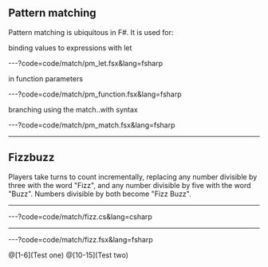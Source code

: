 ## Pattern matching

Pattern matching is ubiquitous in F#. It is used for:

binding values to expressions with let

---?code=code/match/pm_let.fsx&lang=fsharp

in function parameters

---?code=code/match/pm_function.fsx&lang=fsharp

branching using the match..with syntax

---?code=code/match/pm_match.fsx&lang=fsharp

---


## Fizzbuzz

Players take turns to count incrementally, replacing any number divisible by three with the word "Fizz", and any number divisible by five with the word "Buzz". Numbers divisible by both become "Fizz Buzz".

---


---?code=code/match/fizz.cs&lang=csharp

---

---?code=code/match/fizz.fsx&lang=fsharp

@[1-6](Test one)
@[10-15](Test two)

